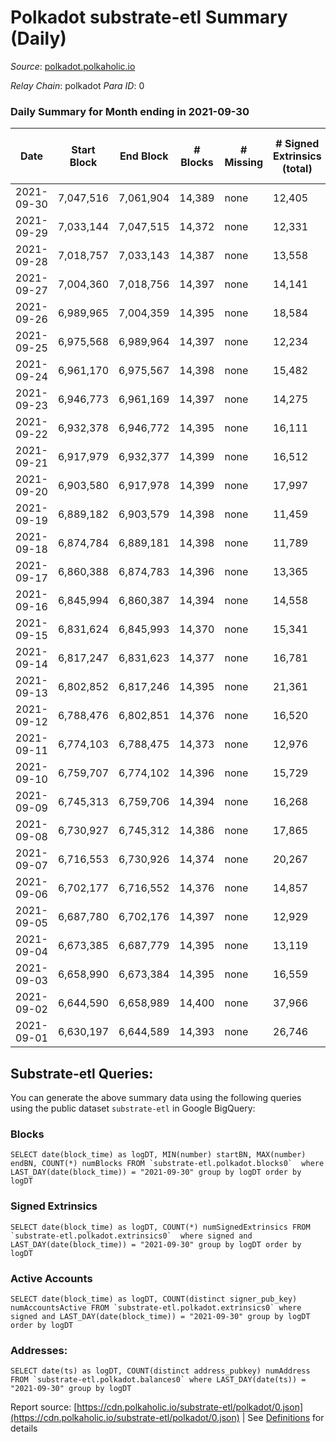 # Polkadot substrate-etl Summary (Daily)

_Source_: [polkadot.polkaholic.io](https://polkadot.polkaholic.io)

*Relay Chain*: polkadot
*Para ID*: 0



### Daily Summary for Month ending in 2021-09-30


| Date | Start Block | End Block | # Blocks | # Missing | # Signed Extrinsics (total) | # Active Accounts | # Addresses with Balances | # Events | # Transfers | # XCM Transfers In | # XCM Transfers Out |
| ---- | ----------- | --------- | -------- | --------- | --------------------------- | ----------------- | ------------------------- | -------- | ----------- | ------------------ | ------------------- |
| 2021-09-30 | 7,047,516 | 7,061,904 | 14,389 | none  | 12,405 | 5,195 | 515,456 | 107,949 | 11,531 ($186,525,075.48) |   |   |
| 2021-09-29 | 7,033,144 | 7,047,515 | 14,372 | none  | 12,331 | 5,571 |  | 106,824 | 12,056 ($258,717,064.15) |   |   |
| 2021-09-28 | 7,018,757 | 7,033,143 | 14,387 | none  | 13,558 | 5,769 |  | 120,192 | 13,046 ($239,948,601.75) |   |   |
| 2021-09-27 | 7,004,360 | 7,018,756 | 14,397 | none  | 14,141 | 5,976 |  | 122,394 | 13,954 ($302,433,720.69) |   |   |
| 2021-09-26 | 6,989,965 | 7,004,359 | 14,395 | none  | 18,584 | 8,953 |  | 137,668 | 18,789 ($313,130,895.93) |   |   |
| 2021-09-25 | 6,975,568 | 6,989,964 | 14,397 | none  | 12,234 | 5,446 |  | 105,423 | 12,173 ($220,301,262.60) |   |   |
| 2021-09-24 | 6,961,170 | 6,975,567 | 14,398 | none  | 15,482 | 6,576 |  | 123,439 | 16,279 ($401,355,471.28) |   |   |
| 2021-09-23 | 6,946,773 | 6,961,169 | 14,397 | none  | 14,275 | 6,547 |  | 118,369 | 14,658 ($495,772,129.58) |   |   |
| 2021-09-22 | 6,932,378 | 6,946,772 | 14,395 | none  | 16,111 | 6,883 |  | 129,624 | 16,914 ($396,339,522.22) |   |   |
| 2021-09-21 | 6,917,979 | 6,932,377 | 14,399 | none  | 16,512 | 7,182 |  | 131,568 | 17,067 ($614,417,062.83) |   |   |
| 2021-09-20 | 6,903,580 | 6,917,978 | 14,399 | none  | 17,997 | 7,766 |  | 145,996 | 19,016 ($443,438,072.89) |   |   |
| 2021-09-19 | 6,889,182 | 6,903,579 | 14,398 | none  | 11,459 | 5,304 |  | 100,777 | 11,101 ($198,835,951.83) |   |   |
| 2021-09-18 | 6,874,784 | 6,889,181 | 14,398 | none  | 11,789 | 5,565 |  | 101,407 | 11,367 ($192,228,815.66) |   |   |
| 2021-09-17 | 6,860,388 | 6,874,783 | 14,396 | none  | 13,365 | 6,012 |  | 114,044 | 13,331 ($302,415,665.13) |   |   |
| 2021-09-16 | 6,845,994 | 6,860,387 | 14,394 | none  | 14,558 | 6,821 |  | 120,772 | 14,921 ($330,849,551.95) |   |   |
| 2021-09-15 | 6,831,624 | 6,845,993 | 14,370 | none  | 15,341 | 7,021 |  | 125,452 | 15,410 ($302,198,740.85) |   |   |
| 2021-09-14 | 6,817,247 | 6,831,623 | 14,377 | none  | 16,781 | 7,751 |  | 131,216 | 16,667 ($471,592,781.35) |   |   |
| 2021-09-13 | 6,802,852 | 6,817,246 | 14,395 | none  | 21,361 | 9,984 |  | 162,382 | 21,556 ($537,007,696.35) |   |   |
| 2021-09-12 | 6,788,476 | 6,802,851 | 14,376 | none  | 16,520 | 7,383 |  | 131,034 | 16,533 ($375,582,020.62) |   |   |
| 2021-09-11 | 6,774,103 | 6,788,475 | 14,373 | none  | 12,976 | 5,701 |  | 108,047 | 12,912 ($216,852,516.94) |   |   |
| 2021-09-10 | 6,759,707 | 6,774,102 | 14,396 | none  | 15,729 | 6,960 |  | 126,024 | 15,814 ($341,407,109.41) |   |   |
| 2021-09-09 | 6,745,313 | 6,759,706 | 14,394 | none  | 16,268 | 7,338 |  | 132,121 | 16,864 ($453,177,159.07) |   |   |
| 2021-09-08 | 6,730,927 | 6,745,312 | 14,386 | none  | 17,865 | 8,110 |  | 139,444 | 18,795 ($336,746,856.05) |   |   |
| 2021-09-07 | 6,716,553 | 6,730,926 | 14,374 | none  | 20,267 |  |  | 161,452 | 21,629 ($701,074,272.93) |   |   |
| 2021-09-06 | 6,702,177 | 6,716,552 | 14,376 | none  | 14,857 | 7,130 |  | 117,561 | 14,914 ($286,591,325.68) |   |   |
| 2021-09-05 | 6,687,780 | 6,702,176 | 14,397 | none  | 12,929 | 6,265 |  | 107,181 | 12,760 ($178,693,812.22) |   |   |
| 2021-09-04 | 6,673,385 | 6,687,779 | 14,395 | none  | 13,119 |  |  | 107,512 | 12,867 ($162,289,495.72) |   |   |
| 2021-09-03 | 6,658,990 | 6,673,384 | 14,395 | none  | 16,559 |  |  | 154,805 | 30,661 ($287,770,692.60) |   |   |
| 2021-09-02 | 6,644,590 | 6,658,989 | 14,400 | none  | 37,966 |  |  | 261,306 | 42,069 ($350,828,756.24) |   |   |
| 2021-09-01 | 6,630,197 | 6,644,589 | 14,393 | none  | 26,746 |  |  | 170,189 | 23,704 ($625,151,807.84) |   |   |

## Substrate-etl Queries:
You can generate the above summary data using the following queries using the public dataset `substrate-etl` in Google BigQuery:


### Blocks
```
SELECT date(block_time) as logDT, MIN(number) startBN, MAX(number) endBN, COUNT(*) numBlocks FROM `substrate-etl.polkadot.blocks0`  where LAST_DAY(date(block_time)) = "2021-09-30" group by logDT order by logDT
```


### Signed Extrinsics
```
SELECT date(block_time) as logDT, COUNT(*) numSignedExtrinsics FROM `substrate-etl.polkadot.extrinsics0`  where signed and LAST_DAY(date(block_time)) = "2021-09-30" group by logDT order by logDT
```


### Active Accounts
```
SELECT date(block_time) as logDT, COUNT(distinct signer_pub_key) numAccountsActive FROM `substrate-etl.polkadot.extrinsics0` where signed and LAST_DAY(date(block_time)) = "2021-09-30" group by logDT order by logDT
```


### Addresses:
```
SELECT date(ts) as logDT, COUNT(distinct address_pubkey) numAddress FROM `substrate-etl.polkadot.balances0` where LAST_DAY(date(ts)) = "2021-09-30" group by logDT
```



Report source: [https://cdn.polkaholic.io/substrate-etl/polkadot/0.json](https://cdn.polkaholic.io/substrate-etl/polkadot/0.json) | See [Definitions](/DEFINITIONS.md) for details
